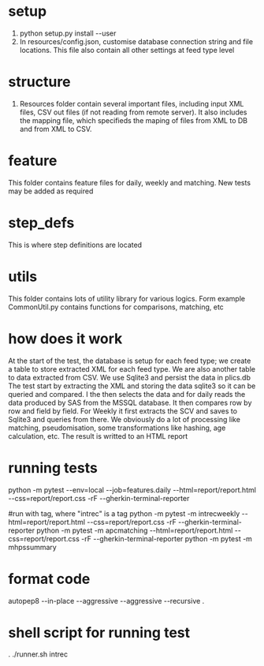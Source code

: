 # setup
1. python setup.py install --user
2. In resources/config.json, customise database connection string and file locations. This file also contain all other settings at feed type level

# structure
1. Resources folder contain several important files, including input XML files, CSV out files (if not reading from remote server). It also includes the mapping file, which specifieds the maping of files from XML to DB and from XML to CSV.

# feature
This folder contains feature files for daily, weekly and matching. New tests may be added as required

# step_defs
This is where step definitions are located

# utils
This folder contains lots of utility library for various logics. Form example CommonUtil.py contains functions for comparisons, matching, etc

# how does it work
At the start of the test, the database is setup for each feed type; we create a table to store extracted XML for each feed type. We are also another table to data extracted from CSV. We use Sqlite3 and persist the data in plics.db
The test start by extracting the XML and storing the data sqlite3 so it can be queried and compared. I the then selects the data and for daily reads the data produced by SAS from the MSSQL database. It then compares row by row and field by field. For Weekly it first extracts the SCV and saves to Sqlite3 and queries from there. We obviously do a lot of processing like matching, pseudomisation, some transformations like hashing, age calculation, etc.
The result is writted to an HTML report

# running tests
python -m pytest --env=local --job=features.daily --html=report/report.html --css=report/report.css -rF --gherkin-terminal-reporter

#run with tag, where "intrec" is a tag
python -m pytest -m intrecweekly --html=report/report.html --css=report/report.css -rF --gherkin-terminal-reporter
python -m pytest -m apcmatching --html=report/report.html --css=report/report.css -rF --gherkin-terminal-reporter
python -m pytest -m mhpssummary

# format code
autopep8 --in-place --aggressive --aggressive --recursive .

# shell script for running test
. ./runner.sh intrec



